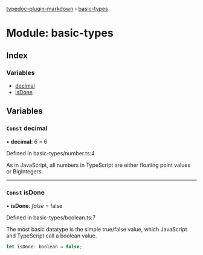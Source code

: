 [typedoc-plugin-markdown](../README.md) › [basic-types](basic_types.md)

# Module: basic-types

## Index

### Variables

* [decimal](basic_types.md#const-decimal)
* [isDone](basic_types.md#const-isdone)

## Variables

### `Const` decimal

• **decimal**: *6* = 6

Defined in basic-types/number.ts:4

As in JavaScript, all numbers in TypeScript are either floating point values or BigIntegers.

___

### `Const` isDone

• **isDone**: *false* = false

Defined in basic-types/boolean.ts:7

The most basic datatype is the simple true/false value, which JavaScript and TypeScript call a boolean value.
```js
let isDone: boolean = false;
```
